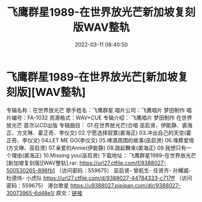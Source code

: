 ﻿---
title: 飞鹰群星1989-在世界放光芒新加坡复刻版WAV整轨
date: 2022-03-11 08:40:50
categories: WAV车载音乐、镜像
tags: 华语中文
---
# 飞鹰群星1989-在世界放光芒[新加坡复刻版][WAV整轨]

专辑名称：在世界放光芒
歌手姓名：飞鹰群星
唱片公司：飞鹰唱片 梦田制作
唱片编号：FA-1032
资源格式：WAV+CUE
专辑介绍：
飞鹰唱片 梦田制作
在世界放光芒 首次以CD出版
专辑曲目：
01.在世界放光芒(合唱 巫启贤、伊能静、裘海正、方文琳、霍正奇、李仪文)
02.宁愿选择寂寞(裘海正)
03.冲出自己的天空(霍正奇、李仪文)
04.LET ME GO(李仪文)
05.啤酒周围的故事(巫启贤)
06.埋葬爱情(方文琳、巫启贤)
07.亲爱的Annie(伊能静)
08.跳起舞来(裘海正)
09.我想只有一个理由(裘海正)
10.Missing you(巫启贤)
下载地址：
飞鹰群星1989-在世界放光芒[新加坡复刻版][WAV整轨].rar: https://url27.ctfile.com/f/9388027-500530265-896fb1
（访问密码：559675）
巫启贤- 曾航生- 任贤齐- 孙耀威- 杜德伟- 小虎队
https://url27.ctfile.com/d/9388027-44784333-c717ff
（访问密码：559675）
港台歌星
https://u9388027.pipipan.com/dir/9388027-30073965-6d48e1/
原文：[链接](https://blog.sina.com.cn/s/blog_1647c7e7601030w57.html)